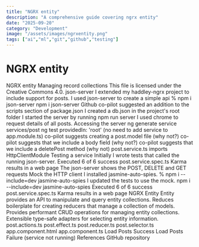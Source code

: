 ```yaml
---
title: "NGRX entity"
description: "A comprehensive guide covering ngrx entity"
date: "2025-09-20"
category: "Development"
image: "/assets/images/ngrxentity.png"
tags: ["ai","ml","git","github","testing"]
---
```


# NGRX entity

NGRX entity Managing record collections This file is licensed under the Creative Commons 4.0. json-server I extended my haddley-ngrx project to include support for posts. I used json-server to create a simple api % npm i json-server npm i json-server Github co-pilot suggested an addition to the scripts section of package.json I created a db.json in the project's root folder I started the server by running npm run server I used chrome to request details of all posts. Accessing the server ng generate service services/post ng test providedIn: 'root' (no need to add service to app.module.ts) co-pilot suggests creating a post.model file (why not?) co-pilot suggests that we include a body field (why not?) co-pilot suggests that we include a deletePost method (why not) post.service.ts imports HttpClientModule Testing a service Initially I wrote tests that called the running json-server. Executed 6 of 6 success post.service.spec.ts Karma results in a web page The json-server shows the POST, DELETE and GET requests Mock the HTTP client I installed jasmine-auto-spies. % npm i --include=dev jasmine-auto-spies I updated the tests to use the mock. npm i --include=dev jasmine-auto-spies Executed 6 of 6 success post.service.spec.ts Karma results in a web page NGRX Entity Entity provides an API to manipulate and query entity collections. Reduces boilerplate for creating reducers that manage a collection of models. Provides performant CRUD operations for managing entity collections. Extensible type-safe adapters for selecting entity information. post.actions.ts post.effect.ts post.reducer.ts post.selector.ts app.component.html app.component.ts Load Posts Success Load Posts Failure (service not running) References GitHub repository
